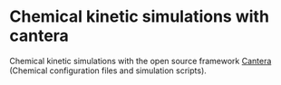 # Chemical kinetic simulations with cantera

Chemical kinetic simulations with the open source framework [Cantera](http://cantera.org) 
(Chemical configuration files and simulation scripts).
